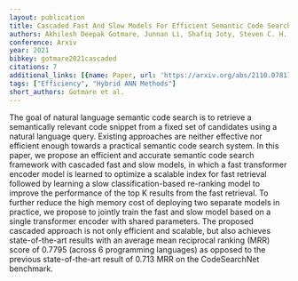 ```yaml
---
layout: publication
title: Cascaded Fast And Slow Models For Efficient Semantic Code Search
authors: Akhilesh Deepak Gotmare, Junnan Li, Shafiq Joty, Steven C. H. Hoi
conference: Arxiv
year: 2021
bibkey: gotmare2021cascaded
citations: 7
additional_links: [{name: Paper, url: 'https://arxiv.org/abs/2110.07811'}]
tags: ["Efficiency", "Hybrid ANN Methods"]
short_authors: Gotmare et al.
---
```

The goal of natural language semantic code search is to retrieve a
semantically relevant code snippet from a fixed set of candidates using a
natural language query. Existing approaches are neither effective nor efficient
enough towards a practical semantic code search system. In this paper, we
propose an efficient and accurate semantic code search framework with cascaded
fast and slow models, in which a fast transformer encoder model is learned to
optimize a scalable index for fast retrieval followed by learning a slow
classification-based re-ranking model to improve the performance of the top K
results from the fast retrieval. To further reduce the high memory cost of
deploying two separate models in practice, we propose to jointly train the fast
and slow model based on a single transformer encoder with shared parameters.
The proposed cascaded approach is not only efficient and scalable, but also
achieves state-of-the-art results with an average mean reciprocal ranking (MRR)
score of 0.7795 (across 6 programming languages) as opposed to the previous
state-of-the-art result of 0.713 MRR on the CodeSearchNet benchmark.